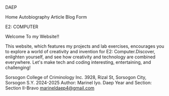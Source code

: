 DAEP

Home Autobiography Article Blog Form


E2: COMPUTER


 Welcome To my Website!!


This website, which features my projects and lab exercises, encourages you to explore a world of creativity and invention for E2: Computer.Discover, enlighten yourself, and see how creativity and technology are combined everywhere. Let's make tech and coding interesting, entertaining, and challenging!



Sorsogon College of Criminology Inc.
3928, Rizal St, Sorsogon City, Sorsogon
S.Y. 2024-2025
Author: Marinel Iyo. Daep
Year and Section: Section II-Bravo
marineldaep4@gmail.com